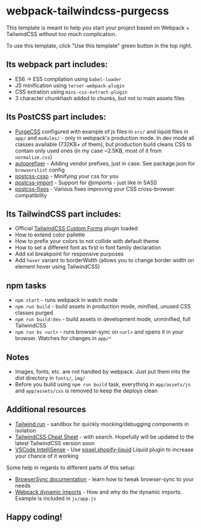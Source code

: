 # webpack-tailwindcss-purgecss

This template is meant to help you start your project based on Webpack + TailwindCSS without too much complication.

To use this template, click "Use this template" green button in the top right.

## Its webpack part includes:
* ES6 -> ES5 compilation using `babel-loader`
* JS minification using `terser-webpack-plugin`
* CSS extration using `mini-css-extract-plugin`
* 3 character chunkhash added to chunks, but not to main assets files

## Its PostCSS part includes:
* [PurgeCSS](https://github.com/FullHuman/postcss-purgecss) configured with example of js files in `src/` and liquid files in `app/` and `modules/` - only in webpack's production mode. In dev mode all classes available (732KB+ of them), but production build cleans CSS to contain only used ones (in my case ~2.5KB, most of it from `normalize.css`)
* [autoprefixer](https://github.com/postcss/autoprefixer) - Adding vendor prefixes, just in case. See package.json for `browserslist` config
* [postcss-csso](https://github.com/lahmatiy/postcss-csso) - Minifying your css for you
* [postcss-import](https://github.com/postcss/postcss-import) - Support for @imports - just like in SASS
* [postcss-fixes](https://github.com/MattDiMu/postcss-fixes) - Various fixes improving your CSS cross-browser compatibility

## Its TailwindCSS part includes:
* Official [TailwindCSS Custom Forms](https://tailwindcss-custom-forms.netlify.com/) plugin loaded
* How to extend color pallette
* How to prefix your colors to not collide with default theme
* How to set a different font as first in font family declaration
* Add xxl breakpoint for responsive purposes
* Add `hover` variant to borderWidth (allows you to change border width on element hover using TailwindCSS)


## npm tasks
* `npm start` - runs webpack in watch mode
* `npm run build` - build assets in production mode, minified, unused CSS classes purged
* `npm run build:dev` - build assets in development mode, unminified, full TailwindCSS
* `npm run bs <url>` - runs browser-sync on `<url>` and opens it in your browser. Watches for changes in `app/*`

## Notes
* Images, fonts, etc. are not handled by webpack. Just put them into the dist directory in `fonts/`, `img/`
* Before you build using `npm run build` task, everything in `app/assets/js` and `app/assets/css` is removed to keep the deploys clean

## Additional resources

* [Tailwind.run](https://tailwind.run/new) - sandbox for quickly mocking/debugging components in isolation
* [TailwindCSS Cheat Sheet](https://nerdcave.com/tailwind-cheat-sheet) - with search. Hopefully will be updated to the latest TailwindCSS version soon
* [VSCode IntelliSense](https://marketplace.visualstudio.com/items?itemName=bradlc.vscode-tailwindcss) - Use [sissel.shopify-liquid](https://marketplace.visualstudio.com/items?itemName=sissel.shopify-liquid) Liquid plugin to increase your chance of it working

Some help in regards to different parts of this setup:
* [BrowserSync documentation](https://www.browsersync.io/docs/command-line) - learn how to tweak browser-sync to your needs
* [Webpack dynamic imports](https://medium.com/front-end-weekly/webpack-and-dynamic-imports-doing-it-right-72549ff49234) - How and why do the dynamic imports. Example is included in `js/app.js`

## Happy coding!
